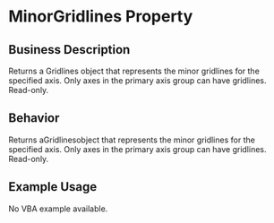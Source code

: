 # MinorGridlines Property

## Business Description
Returns a Gridlines object that represents the minor gridlines for the specified axis. Only axes in the primary axis group can have gridlines. Read-only.

## Behavior
Returns aGridlinesobject that represents the minor gridlines for the specified axis. Only axes in the primary axis group can have gridlines. Read-only.

## Example Usage
No VBA example available.